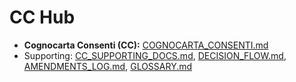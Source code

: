 # CC Hub
- **Cognocarta Consenti (CC):** [COGNOCARTA_CONSENTI.md](./COGNOCARTA_CONSENTI.md)
- Supporting: [CC_SUPPORTING_DOCS.md](./CC_SUPPORTING_DOCS.md), [DECISION_FLOW.md](./DECISION_FLOW.md), [AMENDMENTS_LOG.md](./AMENDMENTS_LOG.md), [GLOSSARY.md](./GLOSSARY.md)